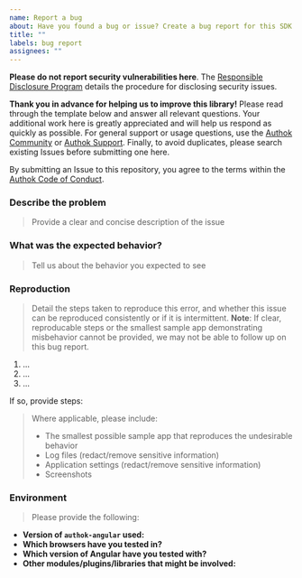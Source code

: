```yaml
---
name: Report a bug
about: Have you found a bug or issue? Create a bug report for this SDK
title: ""
labels: bug report
assignees: ""
---
```


**Please do not report security vulnerabilities here**. The [Responsible Disclosure Program](https://authok.cn/whitehat) details the procedure for disclosing security issues.

**Thank you in advance for helping us to improve this library!** Please read through the template below and answer all relevant questions. Your additional work here is greatly appreciated and will help us respond as quickly as possible. For general support or usage questions, use the [Authok Community](https://community.authok.cn/) or [Authok Support](https://support.authok.cn/). Finally, to avoid duplicates, please search existing Issues before submitting one here.

By submitting an Issue to this repository, you agree to the terms within the [Authok Code of Conduct](https://github.com/authok/open-source-template/blob/master/CODE-OF-CONDUCT.md).

### Describe the problem

> Provide a clear and concise description of the issue

### What was the expected behavior?

> Tell us about the behavior you expected to see

### Reproduction

> Detail the steps taken to reproduce this error, and whether this issue can be reproduced consistently or if it is intermittent.
> **Note**: If clear, reproducable steps or the smallest sample app demonstrating misbehavior cannot be provided, we may not be able to follow up on this bug report.

1. ...
2. ...
3. ...

If so, provide steps:

> Where applicable, please include:
>
> - The smallest possible sample app that reproduces the undesirable behavior
> - Log files (redact/remove sensitive information)
> - Application settings (redact/remove sensitive information)
> - Screenshots

### Environment

> Please provide the following:

- **Version of `authok-angular` used:**
- **Which browsers have you tested in?**
- **Which version of Angular have you tested with?**
- **Other modules/plugins/libraries that might be involved:**
